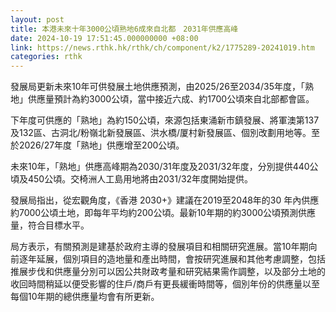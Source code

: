 ```yaml
---
layout: post
title: 本港未來十年3000公頃熟地6成來自北都　2031年供應高峰
date: 2024-10-19 17:51:45.000000000 +08:00
link: https://news.rthk.hk/rthk/ch/component/k2/1775289-20241019.htm
categories: rthk
---
```


發展局更新未來10年可供發展土地供應預測，由2025/26至2034/35年度，「熟地」供應量預計為約3000公頃，當中接近六成、約1700公頃來自北部都會區。

下年度可供應的「熟地」為約150公頃，來源包括東涌新市鎮發展、將軍澳第137及132區、古洞北/粉嶺北新發展區、洪水橋/厦村新發展區、個別改劃用地等。至於2026/27年度「熟地」供應增至200公頃。

未來10年，「熟地」供應高峰期為2030/31年度及2031/32年度，分別提供440公頃及450公頃。交椅洲人工島用地將由2031/32年度開始提供。

發展局指出，從宏觀角度，《香港 2030+》建議在2019至2048年的30 年內供應約7000公頃土地，即每年平均約200公頃。最新10年期的約3000公頃預測供應量，符合目標水平。

局方表示，有關預測是建基於政府主導的發展項目和相關研究進展。當10年期向前逐年延展，個別項目的造地量和產出時間，會按研究進展和其他考慮調整，包括推展步伐和供應量分別可以因公共財政考量和研究結果需作調整，以及部分土地的收回時間稍延以便受影響的住戶/商戶有更長緩衝時間等，個別年份的供應量以至每個10年期的總供應量均會有所更新。
